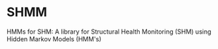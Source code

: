 # SHMM
HMMs for SHM: A library for Structural Health Monitoring (SHM) using Hidden Markov Models (HMM's)
